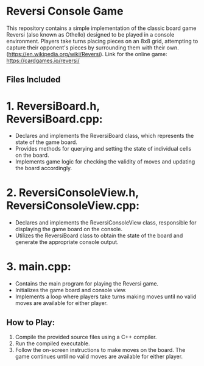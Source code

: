 # Reversi Console Game

This repository contains a simple implementation of the classic board game Reversi (also known as Othello) designed to be played in a console environment. Players take turns placing pieces on an 8x8 grid, attempting to capture their opponent's pieces by surrounding them with their own. (https://en.wikipedia.org/wiki/Reversi).
Link for the online game: https://cardgames.io/reversi/

## Files Included

# 1. ReversiBoard.h, ReversiBoard.cpp:
- Declares and implements the ReversiBoard class, which represents the state of the game board.
- Provides methods for querying and setting the state of individual cells on the board.
- Implements game logic for checking the validity of moves and updating the board accordingly.

# 2. ReversiConsoleView.h, ReversiConsoleView.cpp:
- Declares and implements the ReversiConsoleView class, responsible for displaying the game board on the console.
- Utilizes the ReversiBoard class to obtain the state of the board and generate the appropriate console output.

# 3. main.cpp:
- Contains the main program for playing the Reversi game.
- Initializes the game board and console view.
- Implements a loop where players take turns making moves until no valid moves are available for either player.

## How to Play:
1. Compile the provided source files using a C++ compiler.
2. Run the compiled executable.
3. Follow the on-screen instructions to make moves on the board.
The game continues until no valid moves are available for either player.
